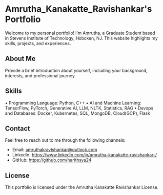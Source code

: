 # Amrutha_Kanakatte_Ravishankar's Portfolio

Welcome to my personal portfolio! I'm Amrutha, a Graduate Student based in Stevens Institute of Technology, Hoboken, NJ. This website highlights my skills, projects, and experiences.

## About Me

Provide a brief introduction about yourself, including your background, interests, and professional journey.

## Skills

• Programming Language: Python, C++
• AI and Machine Learning: TensorFlow, PyTorch, Generative AI, LLM, NLTK, Statistics, RAG
• Devops and Databases: Docker, Kubernetes, SQL, MongoDB, Cloud(GCP), Flask

## Contact

Feel free to reach out to me through the following channels:

- Email: amruthakravishankar@outlook.com
- LinkedIn: https://www.linkedin.com/in/amrutha-kanakatte-ravishankar-/
- GitHub: https://github.com/harithsya24

## License

This portfolio is licensed under the Amrutha Kanakatte Ravishankar License.
